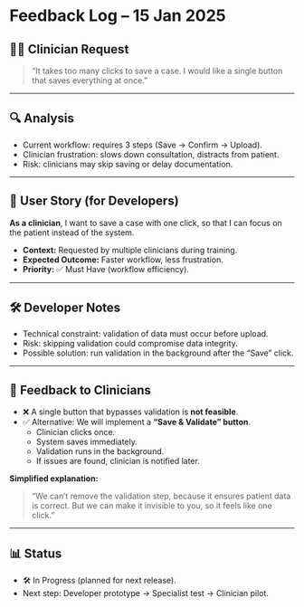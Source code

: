 # Feedback Log – 15 Jan 2025

## 🧑‍⚕️ Clinician Request
> “It takes too many clicks to save a case. I would like a single button that saves everything at once.”

---

## 🔍 Analysis
- Current workflow: requires 3 steps (Save → Confirm → Upload).  
- Clinician frustration: slows down consultation, distracts from patient.  
- Risk: clinicians may skip saving or delay documentation.  

---

## 📖 User Story (for Developers)
**As a clinician**,  I want to save a case with one click,  so that I can focus on the patient instead of the system.  

- **Context:** Requested by multiple clinicians during training.  
- **Expected Outcome:** Faster workflow, less frustration.  
- **Priority:** ✅ Must Have (workflow efficiency).  

---

## 🛠️ Developer Notes
- Technical constraint: validation of data must occur before upload.  
- Risk: skipping validation could compromise data integrity.  
- Possible solution: run validation in the background after the “Save” click.  

---

## 📢 Feedback to Clinicians
- ❌ A single button that bypasses validation is **not feasible**.  
- ✅ Alternative: We will implement a **“Save & Validate” button**.  
  - Clinician clicks once.  
  - System saves immediately.  
  - Validation runs in the background.  
  - If issues are found, clinician is notified later.  

**Simplified explanation:**  
> “We can’t remove the validation step, because it ensures patient data is correct. But we can make it invisible to you, so it feels like one click.”  

---

## 📊 Status
- 🛠️ In Progress (planned for next release).  
- Next step: Developer prototype → Specialist test → Clinician pilot.  
